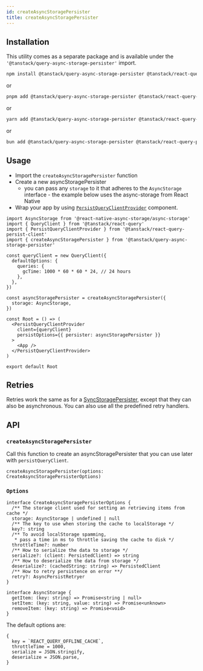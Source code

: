 ```yaml
---
id: createAsyncStoragePersister
title: createAsyncStoragePersister
---
```


## Installation

This utility comes as a separate package and is available under the `'@tanstack/query-async-storage-persister'` import.

```bash
npm install @tanstack/query-async-storage-persister @tanstack/react-query-persist-client
```

or

```bash
pnpm add @tanstack/query-async-storage-persister @tanstack/react-query-persist-client
```

or

```bash
yarn add @tanstack/query-async-storage-persister @tanstack/react-query-persist-client
```

or

```bash
bun add @tanstack/query-async-storage-persister @tanstack/react-query-persist-client
```

## Usage

- Import the `createAsyncStoragePersister` function
- Create a new asyncStoragePersister
  - you can pass any `storage` to it that adheres to the `AsyncStorage` interface - the example below uses the async-storage from React Native
- Wrap your app by using [`PersistQueryClientProvider`](../persistQueryClient.md#persistqueryclientprovider) component.

```tsx
import AsyncStorage from '@react-native-async-storage/async-storage'
import { QueryClient } from '@tanstack/react-query'
import { PersistQueryClientProvider } from '@tanstack/react-query-persist-client'
import { createAsyncStoragePersister } from '@tanstack/query-async-storage-persister'

const queryClient = new QueryClient({
  defaultOptions: {
    queries: {
      gcTime: 1000 * 60 * 60 * 24, // 24 hours
    },
  },
})

const asyncStoragePersister = createAsyncStoragePersister({
  storage: AsyncStorage,
})

const Root = () => (
  <PersistQueryClientProvider
    client={queryClient}
    persistOptions={{ persister: asyncStoragePersister }}
  >
    <App />
  </PersistQueryClientProvider>
)

export default Root
```

## Retries

Retries work the same as for a [SyncStoragePersister](../createSyncStoragePersister.md), except that they can also be asynchronous. You can also use all the predefined retry handlers.

## API

### `createAsyncStoragePersister`

Call this function to create an asyncStoragePersister that you can use later with `persistQueryClient`.

```tsx
createAsyncStoragePersister(options: CreateAsyncStoragePersisterOptions)
```

### `Options`

```tsx
interface CreateAsyncStoragePersisterOptions {
  /** The storage client used for setting an retrieving items from cache */
  storage: AsyncStorage | undefined | null
  /** The key to use when storing the cache to localStorage */
  key?: string
  /** To avoid localStorage spamming,
   * pass a time in ms to throttle saving the cache to disk */
  throttleTime?: number
  /** How to serialize the data to storage */
  serialize?: (client: PersistedClient) => string
  /** How to deserialize the data from storage */
  deserialize?: (cachedString: string) => PersistedClient
  /** How to retry persistence on error **/
  retry?: AsyncPersistRetryer
}

interface AsyncStorage {
  getItem: (key: string) => Promise<string | null>
  setItem: (key: string, value: string) => Promise<unknown>
  removeItem: (key: string) => Promise<void>
}
```

The default options are:

```tsx
{
  key = `REACT_QUERY_OFFLINE_CACHE`,
  throttleTime = 1000,
  serialize = JSON.stringify,
  deserialize = JSON.parse,
}
```
